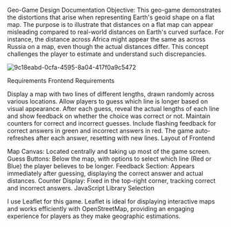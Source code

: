 Geo-Game Design Documentation
Objective: This geo-game demonstrates the distortions that arise when representing Earth's geoid shape on a flat map. The purpose is to illustrate that distances on a flat map can appear misleading compared to real-world distances on Earth's curved surface. For instance, the distance across Africa might appear the same as across Russia on a map, even though the actual distances differ. This concept challenges the player to estimate and understand such discrepancies.

![9c18eabd-0cfa-4595-8a04-417f0a9c5472](https://github.com/user-attachments/assets/4280bcaf-efc2-4c03-8cf0-b016c95aff8a)


Requirements
Frontend Requirements

Display a map with two lines of different lengths, drawn randomly across various locations.
Allow players to guess which line is longer based on visual appearance.
After each guess, reveal the actual lengths of each line and show feedback on whether the choice was correct or not.
Maintain counters for correct and incorrect guesses.
Include flashing feedback for correct answers in green and incorrect answers in red.
The game auto-refreshes after each answer, resetting with new lines.
Layout of Frontend

Map Canvas: Located centrally and taking up most of the game screen.
Guess Buttons: Below the map, with options to select which line (Red or Blue) the player believes to be longer.
Feedback Section: Appears immediately after guessing, displaying the correct answer and actual distances.
Counter Display: Fixed in the top-right corner, tracking correct and incorrect answers.
JavaScript Library Selection

I use Leaflet for this game. Leaflet is ideal for displaying interactive maps and works efficiently with OpenStreetMap, providing an engaging experience for players as they make geographic estimations.
